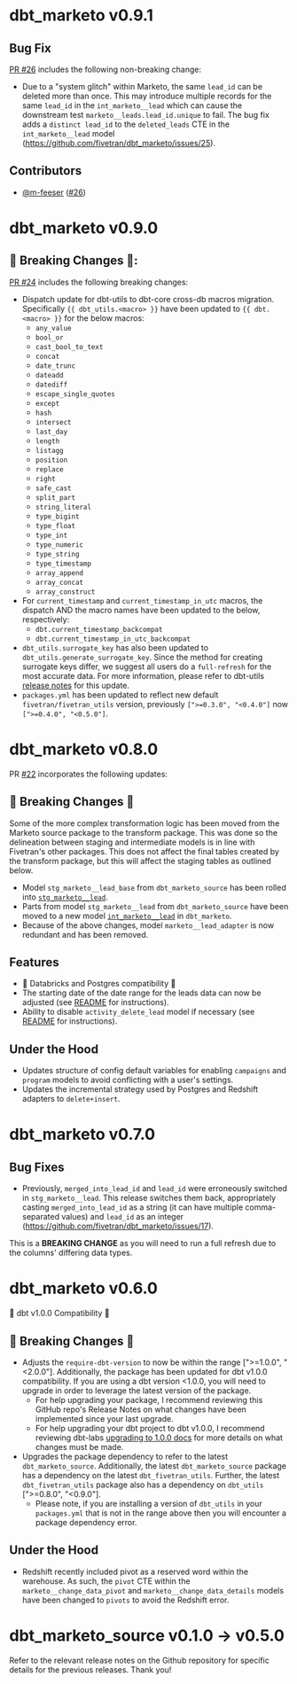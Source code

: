 # dbt_marketo v0.9.1

## Bug Fix
[PR #26](https://github.com/fivetran/dbt_marketo/pull/26) includes the following non-breaking change:
- Due to a "system glitch" within Marketo, the same `lead_id` can be deleted more than once. This may introduce multiple records for the same `lead_id` in the `int_marketo__lead` which can cause the downstream test `marketo__leads.lead_id.unique` to fail.  The bug fix adds a `distinct lead_id` to the `deleted_leads` CTE in the `int_marketo__lead` model (https://github.com/fivetran/dbt_marketo/issues/25). 

## Contributors
 - [@m-feeser](https://github.com/m-feeser) ([#26](https://github.com/fivetran/dbt_marketo/pull/26))

# dbt_marketo v0.9.0

## 🚨 Breaking Changes 🚨:
[PR #24](https://github.com/fivetran/dbt_marketo/pull/24) includes the following breaking changes:
- Dispatch update for dbt-utils to dbt-core cross-db macros migration. Specifically `{{ dbt_utils.<macro> }}` have been updated to `{{ dbt.<macro> }}` for the below macros:
    - `any_value`
    - `bool_or`
    - `cast_bool_to_text`
    - `concat`
    - `date_trunc`
    - `dateadd`
    - `datediff`
    - `escape_single_quotes`
    - `except`
    - `hash`
    - `intersect`
    - `last_day`
    - `length`
    - `listagg`
    - `position`
    - `replace`
    - `right`
    - `safe_cast`
    - `split_part`
    - `string_literal`
    - `type_bigint`
    - `type_float`
    - `type_int`
    - `type_numeric`
    - `type_string`
    - `type_timestamp`
    - `array_append`
    - `array_concat`
    - `array_construct`
- For `current_timestamp` and `current_timestamp_in_utc` macros, the dispatch AND the macro names have been updated to the below, respectively:
    - `dbt.current_timestamp_backcompat`
    - `dbt.current_timestamp_in_utc_backcompat`
- `dbt_utils.surrogate_key` has also been updated to `dbt_utils.generate_surrogate_key`. Since the method for creating surrogate keys differ, we suggest all users do a `full-refresh` for the most accurate data. For more information, please refer to dbt-utils [release notes](https://github.com/dbt-labs/dbt-utils/releases) for this update.
- `packages.yml` has been updated to reflect new default `fivetran/fivetran_utils` version, previously `[">=0.3.0", "<0.4.0"]` now `[">=0.4.0", "<0.5.0"]`.

# dbt_marketo v0.8.0
PR [#22](https://github.com/fivetran/dbt_marketo/pull/22) incorporates the following updates:
## 🚨 Breaking Changes 🚨
Some of the more complex transformation logic has been moved from the Marketo source package to the transform package. This was done so the delineation between staging and intermediate models is in line with Fivetran's other packages. This does not affect the final tables created by the transform package, but this will affect the staging tables as outlined below.
- Model `stg_marketo__lead_base` from `dbt_marketo_source` has been rolled into [`stg_marketo__lead`](https://github.com/fivetran/dbt_marketo_source/blob/main/models/stg_marketo__lead.sql).
- Parts from model `stg_marketo__lead` from `dbt_marketo_source` have been moved to a new model [`int_marketo__lead`](https://github.com/fivetran/dbt_marketo/blob/feature/create-intermediates/models/intermediate/int_marketo__lead.sql) in `dbt_marketo`.
- Because of the above changes, model `marketo__lead_adapter` is now redundant and has been removed. 
## Features
- 🎉 Databricks and Postgres compatibility 🎉
- The starting date of the date range for the leads data can now be adjusted (see [README](https://github.com/fivetran/dbt_marketo/blob/main/README.md#changing-the-lead-date-range) for instructions).
- Ability to disable `activity_delete_lead` model if necessary (see [README](https://github.com/fivetran/dbt_marketo/blob/main/README.md#step-4-enablingdisabling-models) for instructions). 
## Under the Hood
- Updates structure of config default variables for enabling `campaigns` and `program` models to avoid conflicting with a user's settings. 
- Updates the incremental strategy used by Postgres and Redshift adapters to `delete+insert`.

# dbt_marketo v0.7.0

## Bug Fixes
- Previously, `merged_into_lead_id` and `lead_id` were erroneously switched in `stg_marketo__lead`. This release switches them back, appropriately casting `merged_into_lead_id` as a string (it can have multiple comma-separated values) and `lead_id` as an integer (https://github.com/fivetran/dbt_marketo/issues/17). 

This is a **BREAKING CHANGE** as you will need to run a full refresh due to the columns' differing data types. 

# dbt_marketo v0.6.0
🎉 dbt v1.0.0 Compatibility 🎉
## 🚨 Breaking Changes 🚨
- Adjusts the `require-dbt-version` to now be within the range [">=1.0.0", "<2.0.0"]. Additionally, the package has been updated for dbt v1.0.0 compatibility. If you are using a dbt version <1.0.0, you will need to upgrade in order to leverage the latest version of the package.
  - For help upgrading your package, I recommend reviewing this GitHub repo's Release Notes on what changes have been implemented since your last upgrade.
  - For help upgrading your dbt project to dbt v1.0.0, I recommend reviewing dbt-labs [upgrading to 1.0.0 docs](https://docs.getdbt.com/docs/guides/migration-guide/upgrading-to-1-0-0) for more details on what changes must be made.
- Upgrades the package dependency to refer to the latest `dbt_marketo_source`. Additionally, the latest `dbt_marketo_source` package has a dependency on the latest `dbt_fivetran_utils`. Further, the latest `dbt_fivetran_utils` package also has a dependency on `dbt_utils` [">=0.8.0", "<0.9.0"].
  - Please note, if you are installing a version of `dbt_utils` in your `packages.yml` that is not in the range above then you will encounter a package dependency error.

## Under the Hood 
- Redshift recently included pivot as a reserved word within the warehouse. As such, the `pivot` CTE within the `marketo__change_data_pivot` and `marketo__change_data_details` models have been changed to `pivots` to avoid the Redshift error.

# dbt_marketo_source v0.1.0 -> v0.5.0
Refer to the relevant release notes on the Github repository for specific details for the previous releases. Thank you!
